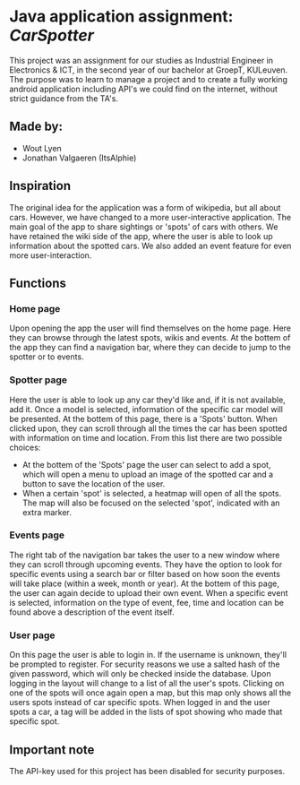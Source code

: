 # Java application assignment: *CarSpotter*
This project was an assignment for our studies as Industrial Engineer in Electronics & ICT, in the second year of our bachelor at GroepT, KULeuven.
The purpose was to learn to manage a project and to create a fully working android application including API's we could find on the internet, without strict guidance from the TA's.

## Made by:
* Wout Lyen
* Jonathan Valgaeren (ItsAlphie)

## Inspiration
The original idea for the application was a form of wikipedia, but all about cars. However, we have changed to a more user-interactive application. The main goal of the app to share sightings or 'spots' of cars with others. We have retained the wiki side of the app, where the user is able to look up information about the spotted cars. We also added an event feature for even more user-interaction.
## Functions
### Home page
Upon opening the app the user will find themselves on the home page. Here they can browse through the latest spots, wikis and events. At the bottem of the app they can find a navigation bar, where they can decide to jump to the spotter or to events.
### Spotter page
Here the user is able to look up any car they'd like and, if it is not available, add it. Once a model is selected, information of the specific car model will be presented. At the bottem of this page, there is a 'Spots' button. When clicked upon, they can scroll through all the times the car has been spotted with information on time and location. From this list there are two possible choices:
* At the bottem of the 'Spots' page the user can select to add a spot, which will open a menu to upload an image of the spotted car and a button to save the location of the user.
* When a certain 'spot' is selected, a heatmap will open of all the spots. The map will also be focused on the selected 'spot', indicated with an extra marker.
### Events page
The right tab of the navigation bar takes the user to a new window where they can scroll through upcoming events. They have the option to look for specific events using a search bar or filter based on how soon the events will take place (within a week, month or year). At the bottem of this page, the user can again decide to upload their own event.
When a specific event is selected, information on the type of event, fee, time and location can be found above a description of the event itself.
### User page
On this page the user is able to login in. If the username is unknown, they'll be prompted to register. For security reasons we use a salted hash of the given password, which will only be checked inside the database.
Upon logging in the layout will change to a list of all the user's spots. Clicking on one of the spots will once again open a map, but this map only shows all the users spots instead of car specific spots.
When logged in and the user spots a car, a tag will be added in the lists of spot showing who made that specific spot.

## Important note
The API-key used for this project has been disabled for security purposes.
